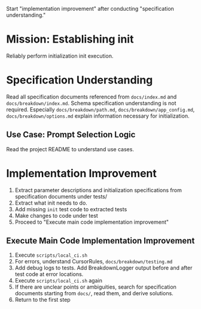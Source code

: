 Start "implementation improvement" after conducting "specification understanding."

# Mission: Establishing init
Reliably perform initialization init execution.

# Specification Understanding

Read all specification documents referenced from `docs/index.md` and `docs/breakdown/index.md`. Schema specification understanding is not required.
Especially `docs/breakdown/path.md`, `docs/breakdown/app_config.md`, `docs/breakdown/options.md` explain information necessary for initialization.

## Use Case: Prompt Selection Logic
Read the project README to understand use cases.

# Implementation Improvement
1. Extract parameter descriptions and initialization specifications from specification documents under tests/
2. Extract what init needs to do.
2. Add missing `init` test code to extracted tests
3. Make changes to code under test
4. Proceed to "Execute main code implementation improvement"

## Execute Main Code Implementation Improvement
1. Execute `scripts/local_ci.sh`
2. For errors, understand CursorRules, `docs/breakdown/testing.md`
3. Add debug logs to tests. Add BreakdownLogger output before and after test code at error locations.
4. Execute `scripts/local_ci.sh` again
5. If there are unclear points or ambiguities, search for specification documents starting from `docs/`, read them, and derive solutions.
6. Return to the first step